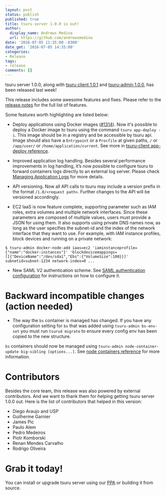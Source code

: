 ```yaml
---
layout: post
status: publish
published: true
title: tsuru server 1.0.0 is out!
author:
  display_name: Andrews Medina
  url: https://github.com/andrewsmedina
date: '2016-07-05 11:35:00 -0300'
date_gmt: '2016-07-05 14:35:00'
categories:
- Release
tags:
- release
comments: []
---
```


tsuru server 1.0.0, along with [tsuru client 1.0.1](https://github.com/tsuru/tsuru-client/releases/tag/1.0.1) and [tsuru-admin 1.0.0](https://github.com/tsuru/tsuru-admin/releases/tag/1.0.0), has been released last week!

This release includes some awesome features and fixes. Please refer to the [release notes](http://docs.tsuru.io/en/stable/releases/tsurud/1.0.0.html) for the full list of features.

Some features worth highlighting are listed below:

* Deploy applications using Docker images
([#1314](https://github.com/tsuru/tsuru/issues/1314)). Now it's possible to
deploy a Docker image to tsuru using the command `tsuru app-deploy -i`.
This image should be in a registry and be accessible by tsuru api.
Image should also have a `Entrypoint` or a `Procfile` at given paths, `/` or
`/app/user/` or `/home/application/current`. See more in [tsuru-client app-deploy reference](https://tsuru-client.readthedocs.io/en/latest/reference.html#deploy).

* Improved application log handling. Besides several performance improvements in
log handling, it’s now possible to configure tsuru to forward containers logs
directly to an external log server. Please check [Managing Application Logs](https://docs.tsuru.io/master/managing/logs.html) for more details.

* API versioning. Now all API calls to tsuru may include a version prefix in the
format `/1.0/<request path>`. Further changes to the API will be versioned
accordingly.

* EC2 IaaS is now feature complete, supporting parameter such as IAM roles, extra volumes and multiple network interfaces. Since these parameters are composed of multiple values, users must provide a JSON for using them. It also supports using private DNS names now, as long as the user specifies the subnet-id and the index of the network interface that they want to use. For example, with IAM instance profiles, block devices and running on a private network:

```
$ tsuru-admin docker-node-add iaas=ec2 'iaminstanceprofile={"name":"docker-instances"}' 'blockdevicemappings=[[{"DeviceName":"/dev/sda1","Ebs":{"VolumeSize":100}}]' subnetid=subnet-1234 network-index=0 ...
```

* New SAML V2 authentication scheme. See [SAML authentication configuration](https://docs.tsuru.io/master/reference/config.html#saml-configuration)
for instructions on how to configure it.

Backward incompatible changes (action needed)
=============================================

* The way the `bs` container is managed has changed. If you have any
configuration setting for `bs` that was added using `tsuru-admin bs-env-set`
you must run `tsurud migrate` to ensure every config env has been copied to
the new structure.

`bs` containers should now be managed using
`tsuru-admin node-container-update big-sibling [options...]`. See
[node containers reference](https://tsuru-admin.readthedocs.io/en/master/reference.html#node-containers-management) for more information.

Contributors
============

Besides the core team, this release was also powered by external contributors.
And we want to thank them for helping getting tsuru server 1.0.0 out. Here is
the list of contributors that helped in this version:

- Diego Araujo and USP
- Guilherme Garnier
- James Pic
- Paulo Alem
- Pedro Medeiros
- Piotr Komborski
- Renan Mendes Carvalho
- Rodrigo Oliveira

Grab it today!
==============

You can install or upgrade tsuru server using our [PPA](http://docs.tsuru.io/en/stable/installing/api.html#adding-repositories) or
building it from source.
